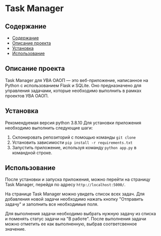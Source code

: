 # Task Manager

## Содержание
- [Содержание](#содержание)
- [Описание проекта](#описание-проекта)
- [Установка](#установка)
- [Использование](#использование)

## Описание проекта
Task Manager для УВА ОАОП — это веб-приложение, написанное на Python с использованием Flask и SQLite. Оно предназначено для управления задачами, которые необходимо выполнить в рамках проектов УВА ОАОП.

## Установка

Рекомендуемая версия python 3.8.10
Для установки приложения необходимо выполнить следующие шаги:

1. Склонировать репозиторий с помощью команды `git clone`
2. Установить зависимости `pip install -r requirements.txt`
3. Запустить приложение, используя команду `python app.py` в командной строке.

## Использование

После установки и запуска приложения, можно перейти на страницу Task Manager, перейдя по адресу `http://localhost:5000/`.

На странице Task Manager можно увидеть список всех задач. Для добавления новой задачи необходимо нажать кнопку "Отправить задачу" и заполнить все необходимые поля.

Для выполнения задачи необходимо выбрать нужную задачу из списка и поменять статус задачи на "В работе". После выполнения задачи можно отметить ее как выполненную, выбрав соответсвенное значение.